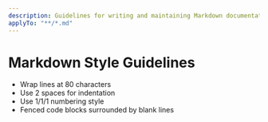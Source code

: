 ```yaml
---
description: Guidelines for writing and maintaining Markdown documentation.
applyTo: "**/*.md"
---
```


# Markdown Style Guidelines

- Wrap lines at 80 characters
- Use 2 spaces for indentation
- Use 1/1/1 numbering style
- Fenced code blocks surrounded by blank lines
